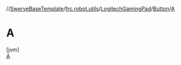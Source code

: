 //[SwerveBaseTemplate](../../../../../index.md)/[frc.robot.utils](../../../index.md)/[LogitechGamingPad](../../index.md)/[Button](../index.md)/[A](index.md)

# A

[jvm]\
[A](index.md)
